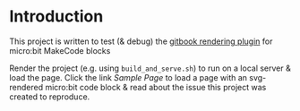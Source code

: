 # Introduction

This project is written to test (& debug) the [gitbook rendering plugin](https://github.com/microsoft/gitbook-plugin-pxt)  for micro:bit MakeCode blocks

Render the project (e.g. using `build_and_serve.sh`) to run on a local server & load the page.  Click the link _Sample Page_ to load a page with an svg-rendered micro:bit code block & read about the issue this project was created to reproduce.
